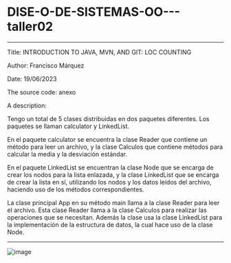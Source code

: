 # DISE-O-DE-SISTEMAS-OO---taller02

***


Title: INTRODUCTION TO JAVA, MVN, AND GIT: LOC COUNTING

Author: Francisco Márquez

Date: 19/06/2023

The source code: anexo

A description: 

Tengo un total de 5 clases distribuidas en dos paquetes diferentes. Los paquetes se llaman calculator y LinkedList.

En el paquete calculator se encuentra la clase Reader que contiene un método para leer un archivo, y la clase Calculos que contiene métodos para calcular la media y la desviación estándar.

En el paquete LinkedList se encuentran la clase Node que se encarga de crear los nodos para la lista enlazada, y la clase LinkedList que se encarga de crear la lista en sí, utilizando los nodos y los datos leídos del archivo, haciendo uso de los métodos correspondientes.

La clase principal App en su método main llama a la clase Reader para leer el archivo. Esta clase Reader llama a la clase Calculos para realizar las operaciones que se necesitan. Además la clase  usa la clase LinkedList para la implementación de la estructura de datos, la cual hace uso de la clase Node.


***


![image](https://github.com/franciscoMarquezBocanegra/DISE-O-DE-SISTEMAS-OO---taller02/assets/98216991/e075fc17-7ca9-462b-a171-9462abcdc6cd)

